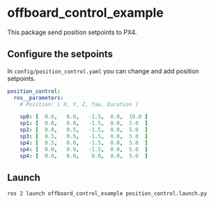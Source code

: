 # offboard_control_example

This package send position setpoints to PX4.

## Configure the setpoints

In `config/position_control.yaml`  you can change and add position setpoints.

```yaml
position_control:
  ros__parameters:
    # Position: [ X, Y, Z, Yaw, Duration ]

    sp0: [  0.0,   0.0,   -1.5,  0.0,  10.0 ]
    sp1: [  0.0,   0.0,   -1.5,  0.0,  5.0  ]
    sp2: [  0.0,   0.5,   -1.5,  0.0,  5.0  ]
    sp3: [  0.5,   0.5,   -1.5,  0.0,  5.0  ]
    sp4: [  0.5,   0.0,   -1.5,  0.0,  5.0  ]
    sp4: [  0.0,   0.0,   -1.5,  0.0,  5.0  ]
    sp4: [  0.0,   0.0,    0.0,  0.0,  5.0  ]
```

## Launch 

```shell
ros 2 launch offboard_control_example position_control.launch.py
```